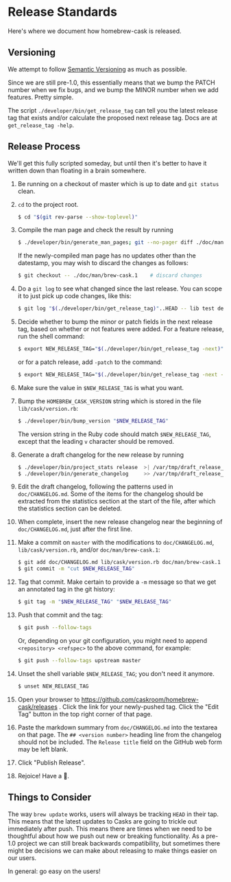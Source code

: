 # Release Standards

Here's where we document how homebrew-cask is released.

## Versioning

We attempt to follow [Semantic Versioning](http://semver.org/) as much as
possible.

Since we are still pre-1.0, this essentially means that we bump the PATCH
number when we fix bugs, and we bump the MINOR number when we add features.
Pretty simple.

The script `./developer/bin/get_release_tag` can tell you the latest release
tag that exists and/or calculate the proposed next release tag.  Docs are at
`get_release_tag -help`.

## Release Process

We'll get this fully scripted someday, but until then it's better to have it
written down than floating in a brain somewhere.

1. Be running on a checkout of master which is up to date and `git status` clean.
2. `cd` to the project root.

	```bash
	$ cd "$(git rev-parse --show-toplevel)"
	```

3. Compile the man page and check the result by running

	```bash
	$ ./developer/bin/generate_man_pages; git --no-pager diff ./doc/man/brew-cask.1
	```
   If the newly-compiled man page has no updates other than the datestamp, you
   may wish to discard the changes as follows:

	```bash
	$ git checkout -- ./doc/man/brew-cask.1    # discard changes
	```

4. Do a `git log` to see what changed since the last release. You can scope it
   to just pick up code changes, like this:

	```bash
	$ git log "$(./developer/bin/get_release_tag)"..HEAD -- lib test developer bin Gemfile Gemfile.lock Rakefile brew-cask.rb
	```

5. Decide whether to bump the minor or patch fields in the next release tag,
   based on whether or not features were added.  For a feature release, run the
   shell command:

	```bash
	$ export NEW_RELEASE_TAG="$(./developer/bin/get_release_tag -next)"; echo "$NEW_RELEASE_TAG"
	```
   or for a patch release, add `-patch` to the command:
	```bash
	$ export NEW_RELEASE_TAG="$(./developer/bin/get_release_tag -next -patch)"; echo "$NEW_RELEASE_TAG"
	```
6. Make sure the value in `$NEW_RELEASE_TAG` is what you want.
7. Bump the `HOMEBREW_CASK_VERSION` string which is stored in the file
   `lib/cask/version.rb`:

	```bash
	$ ./developer/bin/bump_version "$NEW_RELEASE_TAG"
	```
   The version string in the Ruby code should match `$NEW_RELEASE_TAG`,
   except that the leading `v` character should be removed.
8. Generate a draft changelog for the new release by running

	```bash
	$ ./developer/bin/project_stats release  >| /var/tmp/draft_release_changelog.md
	$ ./developer/bin/generate_changelog     >> /var/tmp/draft_release_changelog.md
	```

9. Edit the draft changelog, following the patterns used in `doc/CHANGELOG.md`.
   Some of the items for the changelog should be extracted from the statistics
   section at the start of the file, after which the statistics section can be
   deleted.
10. When complete, insert the new release changelog near the beginning of
    `doc/CHANGELOG.md`, just after the first line.
11. Make a commit on `master` with the modifications to `doc/CHANGELOG.md`,
   `lib/cask/version.rb`, and/or `doc/man/brew-cask.1`:

	```bash
	$ git add doc/CHANGELOG.md lib/cask/version.rb doc/man/brew-cask.1
	$ git commit -m "cut $NEW_RELEASE_TAG"
	```

12. Tag that commit.  Make certain to provide a `-m` message so that we get
    an annotated tag in the git history:

	```bash
	$ git tag -m "$NEW_RELEASE_TAG" "$NEW_RELEASE_TAG"
	```

13. Push that commit and the tag:

	```bash
	$ git push --follow-tags
	```
    Or, depending on your git configuration, you might need to append
    `<repository> <refspec>` to the above command, for example:

	```bash
	$ git push --follow-tags upstream master
	```

14. Unset the shell variable `$NEW_RELEASE_TAG`; you don't need it anymore.

	```bash
	$ unset NEW_RELEASE_TAG
	```

15. Open your browser to <https://github.com/caskroom/homebrew-cask/releases> .
    Click the link for your newly-pushed tag. Click the "Edit Tag" button in
    the top right corner of that page.
16. Paste the markdown summary from `doc/CHANGELOG.md` into the textarea on that
    page.  The `## <version number>` heading line from the changelog should
    not be included.  The `Release title` field on the GitHub web form may
    be left blank.
17. Click "Publish Release".
18. Rejoice! Have a :cookie:.

## Things to Consider

The way `brew update` works, users will always be tracking `HEAD` in their tap.
This means that the latest updates to Casks are going to trickle out
immediately after push. This means there are times when we need to be
thoughtful about how we push out new or breaking functionality. As a pre-1.0
project we can still break backwards compatibility, but sometimes there might
be decisions we can make about releasing to make things easier on our users.

In general: go easy on the users!
